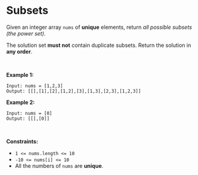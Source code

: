 # Subsets


Given an integer array `nums` of **unique** elements, return *all
possible* *subsets* *(the power set)*.

The solution set **must not** contain duplicate subsets. Return the
solution in **any order**.

 

**Example 1:**

    Input: nums = [1,2,3]
    Output: [[],[1],[2],[1,2],[3],[1,3],[2,3],[1,2,3]]

**Example 2:**

    Input: nums = [0]
    Output: [[],[0]]

 

**Constraints:**

- `1 <= nums.length <= 10`
- `-10 <= nums[i] <= 10`
- All the numbers of `nums` are **unique**.
